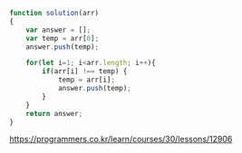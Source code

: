 ```javascript
function solution(arr)
{
    var answer = [];
    var temp = arr[0];
    answer.push(temp);

    for(let i=1; i<arr.length; i++){
        if(arr[i] !== temp) {
            temp = arr[i];
            answer.push(temp);
        }
    }
    return answer;
}
```
https://programmers.co.kr/learn/courses/30/lessons/12906
